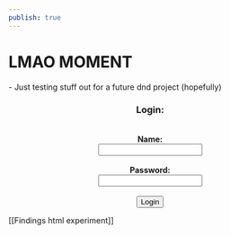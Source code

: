 ```yaml
---
publish: true
---
```


<h1>LMAO MOMENT</h1>
- Just testing stuff out for a future dnd project (hopefully)
<center>
	<label for="name">
		<h3>Login:</h3>
	</label>
</center>
<br>
<center>
	<b>Name:</b>
</center>

<center>
	<input id="name">
</center>
<br>
<center>
	<label for="pass">
		<b>Password:</b>
	</label>
</center>

<center>
	<input id="pass">
</center>
<br>
<center>
	<button onclick = "checkName()">Login</button>
</center>

[[Findings html experiment]]

<script type="text/javascript">
function checkName() {
  let name = document.getElementById("name").value;

  if(name == 'walnuts') {
    alert('Name is ' + name + ' ain\'t that flippin cray cray dawg?');
  } else {
    alert('Name ain\'t right dawg');
  }
}
</script>
